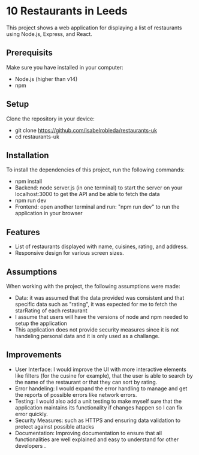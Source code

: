 # 10 Restaurants in Leeds 
This project shows a web application for displaying a list of restaurants using Node.js, Express, and React.

## Prerequisits 
Make sure you have installed in your computer:
- Node.js (higher than v14)
- npm 

## Setup
Clone the repository in your device: 
- git clone https://github.com/isabelrobleda/restaurants-uk 
- cd restaurants-uk 

## Installation
To install the dependencies of this project, run the following commands:
- npm install
- Backend: node server.js (in one terminal) to start the server on your localhost:3000 to get the API and be able to fetch the data 
- npm run dev
- Frontend: open another terminal and run: "npm run dev" to run the application in your browser

## Features
- List of restaurants displayed with name, cuisines, rating, and address.
- Responsive design for various screen sizes.

## Assumptions 
When working with the project, the following assumptions were made: 
- Data: it was assumed that the data provided was consistent and that specific data such as "rating", it was expected for me to fetch the starRating of each restaurant
- I assume that users will have the versions of node and npm needed to setup the application
- This application does not provide security measures since it is not handeling personal data and it is only used as a challange.

## Improvements
- User Interface: I would improve the UI with more interactive elements like filters (for the cusine for example), that the user is able to search by the name of the restaurant or that they can sort by rating.
- Error handeling: I would expand the error handling to manage and get the reports of possible errors like network errors.
- Testing: I would also add a unit testing to make myself sure that the application maintains its functionality if changes happen so I can fix error quickly. 
- Security Measures: such as HTTPS and ensuring data validation to protect against possible attacks
- Documentation: Improving documentation to ensure that all functionalities are well explained and easy to understand for other developers .